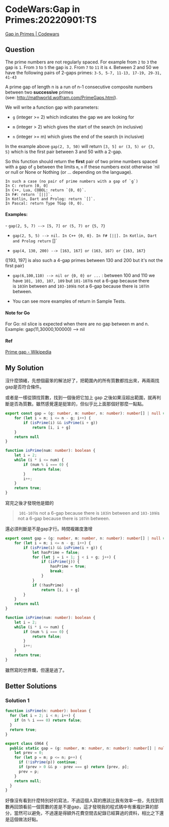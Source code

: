 # CodeWars:Gap in Primes:20220901:TS

[Gap in Primes | Codewars](https://www.codewars.com/kata/561e9c843a2ef5a40c0000a4)

## Question

The prime numbers are not regularly spaced. For example from `2` to `3` the gap is `1`. From `3` to `5` the gap is `2`. From `7` to `11` it is `4`. Between 2 and 50 we have the following pairs of 2-gaps primes: `3-5, 5-7, 11-13, 17-19, 29-31, 41-43`

A prime gap of length n is a run of n-1 consecutive composite numbers between two **successive** primes (see: http://mathworld.wolfram.com/PrimeGaps.html).

We will write a function gap with parameters:

- `g` (integer >= 2) which indicates the gap we are looking for

- `m` (integer > 2) which gives the start of the search (m inclusive)

- `n` (integer >= m) which gives the end of the search (n inclusive)

In the example above `gap(2, 3, 50)` will return `[3, 5] or (3, 5) or {3, 5}` which is the first pair between 3 and 50 with a 2-gap.

So this function should return the **first** pair of two prime numbers spaced with a gap of `g` between the limits `m`, `n` if these numbers exist otherwise `nil or null or None or Nothing (or ... depending on the language).

```
In such a case (no pair of prime numbers with a gap of `g`)
In C: return [0, 0]
In C++, Lua, COBOL: return `{0, 0}`. 
In F#: return `[||]`. 
In Kotlin, Dart and Prolog: return `[]`.
In Pascal: return Type TGap (0, 0).
```

#### Examples:

- `gap(2, 5, 7) --> [5, 7] or (5, 7) or {5, 7}`

- `gap(2, 5, 5) --> nil. In C++ {0, 0}. In F# [||]. In Kotlin, Dart and Prolog return` []`

- `gap(4, 130, 200) --> [163, 167] or (163, 167) or {163, 167}`

([193, 197] is also such a 4-gap primes between 130 and 200 but it's not the first pair)

- `gap(6,100,110) --> nil or {0, 0} or ...` : between 100 and 110 we have `101, 103, 107, 109` but `101-107`is not a 6-gap because there is `103`in between and `103-109`is not a 6-gap because there is `107`in between.

- You can see more examples of return in Sample Tests.

#### Note for Go

For Go: nil slice is expected when there are no gap between m and n. Example: gap(11,30000,100000) --> nil

#### Ref

[Prime gap - Wikipedia](https://en.wikipedia.org/wiki/Prime_gap)

## My Solution

沒什麼頭緒，先想個最笨的解法好了，把範圍內的所有質數都找出來，再兩兩找gap是否符合條件。

或者是一樣從頭找質數，找到一個後把它加上 gap 之後如果沒超出範圍，就再判斷是否為質數。雖然感覺還是挺笨的，但似乎比上面那個好那麼一點點。



```typescript
export const gap = (g: number, m: number, n: number): number[] | null => {
    for (let i = m; i <= n - g; i++) {
        if (isPrime(i) && isPrime(i + g))
            return [i, i + g]
    }
    return null
}

function isPrime(num: number): boolean {
    let i = 2;
    while (i * i <= num) {
        if (num % i === 0) {
            return false;
        }
        i++;
    }
    return true;
}
```

寫完之後才發現他是錯的

>  `101-107`is not a 6-gap because there is `103`in between and `103-109`is not a 6-gap because there is `107`in between.

還必須判斷是不是gap才行。時間複雜度激增

```typescript
export const gap = (g: number, m: number, n: number): number[] | null => {
    for (let i = m; i <= n - g; i++) {
        if (isPrime(i) && isPrime(i + g)) {
            let hasPrime = false;
            for (let j = i + 1; j < i + g; j++) {
                if (isPrime(j)) {
                    hasPrime = true;
                    break;
                }
            }
            if (!hasPrime)
                return [i, i + g]
        }
    }
    return null
}

function isPrime(num: number): boolean {
    let i = 2;
    while (i * i <= num) {
        if (num % i === 0) {
            return false;
        }
        i++;
    }
    return true;
}
```

雖然寫的世界爛，但還是過了。

## Better Solutions





### Solution 1



```typescript
function isPrime(n: number): boolean {
  for (let i = 2; i < n; i++) {
    if (n % i === 0) return false;
  }
  return true;
}

export class G964 {
  public static gap = (g: number, m: number, n: number): number[] | null => {
    let prev = 0;
    for (let p = m; p <= n; p++) {
      if (!isPrime(p)) continue;
      if (prev > 0 && p - prev === g) return [prev, p];
      prev = p;
    }
    return null;
  }
}
```

好像沒有看到什麼特別好的寫法，不過這個人寫的應該比我有效率一些，先找到質數再回頭看前一個質數的差是不是gap，這才發現我的程式碼中有重複計算的部分，當然可以避免，不過還是得額外花費空間去紀錄已經算過的資料，相比之下還是這個做法好點。
